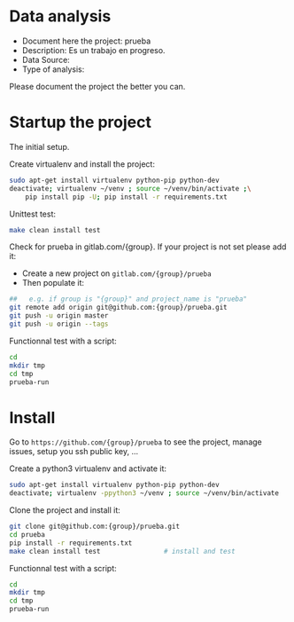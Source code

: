 # Data analysis
- Document here the project: prueba
- Description: Es un trabajo en progreso.
- Data Source:
- Type of analysis:

Please document the project the better you can.

# Startup the project

The initial setup.

Create virtualenv and install the project:
```bash
sudo apt-get install virtualenv python-pip python-dev
deactivate; virtualenv ~/venv ; source ~/venv/bin/activate ;\
    pip install pip -U; pip install -r requirements.txt
```

Unittest test:
```bash
make clean install test
```

Check for prueba in gitlab.com/{group}.
If your project is not set please add it:

- Create a new project on `gitlab.com/{group}/prueba`
- Then populate it:

```bash
##   e.g. if group is "{group}" and project_name is "prueba"
git remote add origin git@github.com:{group}/prueba.git
git push -u origin master
git push -u origin --tags
```

Functionnal test with a script:

```bash
cd
mkdir tmp
cd tmp
prueba-run
```

# Install

Go to `https://github.com/{group}/prueba` to see the project, manage issues,
setup you ssh public key, ...

Create a python3 virtualenv and activate it:

```bash
sudo apt-get install virtualenv python-pip python-dev
deactivate; virtualenv -ppython3 ~/venv ; source ~/venv/bin/activate
```

Clone the project and install it:

```bash
git clone git@github.com:{group}/prueba.git
cd prueba
pip install -r requirements.txt
make clean install test                # install and test
```
Functionnal test with a script:

```bash
cd
mkdir tmp
cd tmp
prueba-run
```
